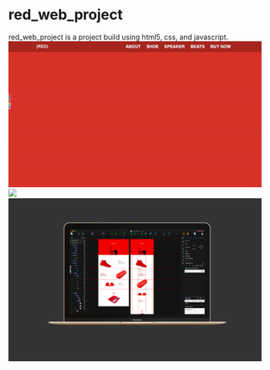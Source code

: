 # red_web_project
red_web_project is a project build using html5, css, and javascript. 
![](https://github.com/kemojal/red_web_project/blob/master/shot-gif.gif)
![](https://github.com/kemojal/red_web_project/blob/master/shot-p.gif)
![](https://github.com/kemojal/red_web_project/blob/master/Screen%20Shot%202019-01-30%20at%209.45.43%20PM.png)
